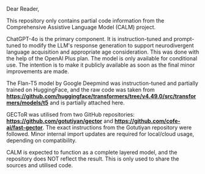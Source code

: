 Dear Reader,

This repository only contains partial code information from the Comprehensive Assistive Language Model (CALM) project.

ChatGPT-4o is the primary component. It is instruction-tuned and prompt-tuned to modify the LLM's response generation to support neurodivergent language acquisition and appropriate age consideration. This was done with the help of the OpenAI Plus plan. The model is only available for conditional use. The intention is to make it publicly available as soon as the final minor improvements are made.

The Flan-T5 model by Google Deepmind was instruction-tuned and partially trained on HuggingFace, and the raw code was taken from **https://github.com/huggingface/transformers/tree/v4.49.0/src/transformers/models/t5** and is partially attached here. 

GECToR was utilised from two GitHub repositories: **https://github.com/gotutiyan/gector** and **https://github.com/cofe-ai/fast-gector**. The exact instructions from the Gotutiyan repository were followed. Minor internal import updates are required for local/cloud usage, depending on compatibility. 


CALM is expected to function as a complete layered model, and the repository does NOT reflect the result. This is only used to share the sources and utilised code.  
